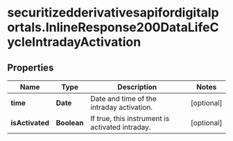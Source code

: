 # securitizedderivativesapifordigitalportals.InlineResponse200DataLifeCycleIntradayActivation

## Properties

Name | Type | Description | Notes
------------ | ------------- | ------------- | -------------
**time** | **Date** | Date and time of the intraday activation. | [optional] 
**isActivated** | **Boolean** | If true, this instrument is activated intraday. | [optional] 



